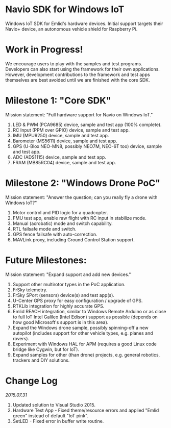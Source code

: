 # Navio SDK for Windows IoT

Windows IoT SDK for Emlid's hardware devices. Initial support targets their Navio+ device, an autonomous vehicle shield for Raspberry Pi. 


# Work in Progress!

We encourage users to play with the samples and test programs. Developers can also start using the framework for their own applications. However, development contributions to the framework and test apps themselves are best avoided until we are finished with the core SDK.


# Milestone 1: "Core SDK"

Mission statement: "Full hardware support for Navio on Windows IoT."

1. LED & PWM (PCA9685) device, sample and test app (100% complete).
2. RC Input (PPM over GPIO) device, sample and test app.
3. IMU (MPU9250) device, sample and test app.
4. Barometer (MS5611) device, sample and test app.
5. GPS (U-Blox NEO-MN8, possibly NEO7M, NEO-6T too) device, sample and test app.
6. ADC (ADS1115) device, sample and test app.
7. FRAM (MB85RC04) device, sample and test app.
 

# Milestone 2: "Windows Drone PoC"

Mission statement: "Answer the question; can you really fly a drone with Windows IoT?"

1. Motor control and PID logic for a quadcopter.
2. FMU test app, enable raw flight with RC input in stabilize mode.
3. Manual (acrobatic) mode and switch capability.
3. RTL failsafe mode and switch.
4. GPS fence failsafe with auto-correction.
5. MAVLink proxy, including Ground Control Station support.


# Future Milestones:
Mission statement: "Expand support and add new devices."

1. Support other multirotor types in the PoC application.
2. FrSky telemetry.
3. FrSky SPort (sensors) device(s) and test app(s).
4. U-Center GPS proxy for easy configuration / upgrade of GPS.
5. RTKLib integration for highly accurate GPS.
6. Emlid REACH integration, similar to Windows Remote Arduino or as close to full IoT Intel Galileo (Intel Edison) support as possible (depends on how good Microsoft's support is in this area).
7. Expand the Windows drone sample, possibly spinning-off a new autopilot (includes support for other vehicle types, e.g. planes and rovers).
8. Experiment with Windows HAL for APM (requires a good Linux code bridge like Cygwin, but for IoT).
9. Expand samples for other (than drone) projects, e.g. general robotics, trackers and DIY solutions.


# Change Log

*2015.07.31*

1. Updated solution to Visual Studio 2015.
2. Hardware Test App - Fixed theme/resource errors and applied "Emlid green" instead of default "IoT pink".
3. SetLED - Fixed error in buffer write routine.
